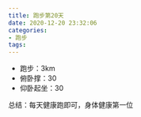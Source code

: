 ```yaml
---
title: 跑步第20天
date: 2020-12-20 23:32:06
categories: 
- 跑步
tags:
---
```


- 跑步：3km
- 俯卧撑：30
- 仰卧起坐：30

总结：每天健康跑即可，身体健康第一位

